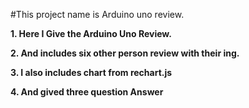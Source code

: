 #This project name is Arduino uno review.

**1. Here I Give the Arduino Uno Review.**

**2. And includes six other person review with their ing.**

**3. I also includes chart from rechart.js**

**4. And gived three question Answer**